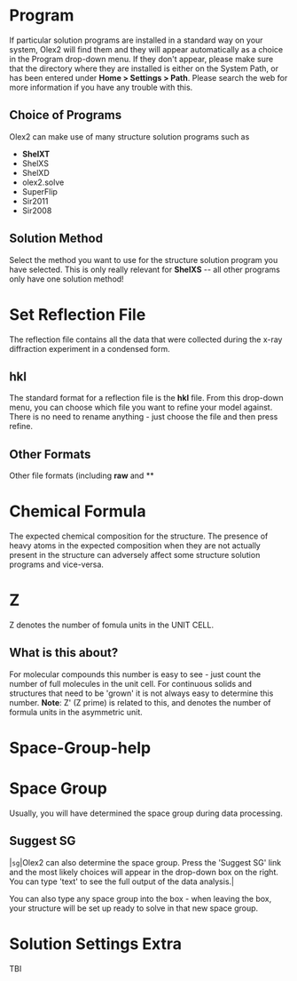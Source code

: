 # Program
If particular solution programs are installed in a standard way on your system, Olex2 will find them and they will appear automatically as a choice in the Program drop-down menu. If they don't appear, please make sure that the directory where they are installed is either on the System Path, or has been entered under **Home > Settings > Path**. Please search the web for more information if you have any trouble with this.

## Choice of Programs
Olex2 can make use of many structure solution programs such as

  - **ShelXT**
  - ShelXS
  - ShelXD
  - olex2.solve
  - SuperFlip
  - Sir2011
  - Sir2008

## Solution Method
Select the method you want to use for the structure solution program you have selected. This is only really relevant for **ShelXS** -- all other programs only have one solution method!

# Set Reflection File
The reflection file contains all the data that were collected during the x-ray diffraction experiment in a condensed form.

## hkl
The standard format for a reflection file is the **hkl** file. From this drop-down menu, you can choose which file you want to refine your model against. There is no need to rename anything - just choose the file and then press refine.

## Other Formats
Other file formats (including **raw** and **

# Chemical Formula
The expected chemical composition for the structure. The presence of heavy atoms in the expected composition when they are not actually present in the structure can adversely affect some structure solution programs and vice-versa.
# Z

Z denotes the number of fomula units in the UNIT CELL.

## What is this about?
For molecular compounds this number is easy to see - just count the number of full molecules in the unit cell. For continuous solids and structures that need to be 'grown' it is not always easy to determine this number.
**Note**: Z' (Z prime) is related to this, and denotes the number of formula units in the asymmetric unit.

# Space-Group-help

# Space Group

Usually, you will have determined the space group during data processing.

## Suggest SG

|`sg`|Olex2 can also determine the space group. Press the 'Suggest SG' link and the most likely choices will appear in the drop-down box on the right. You can type 'text' to see the full output of the data analysis.|

You can also type any space group into the box - when leaving the box, your structure will be set up ready to solve in that new space group.
# Solution Settings Extra
TBI
